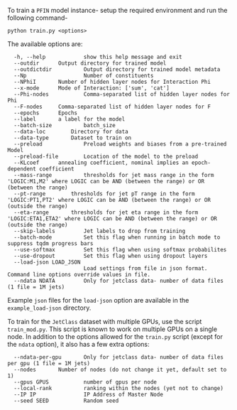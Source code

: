 To train a `PFIN` model instance- setup the required environment and run the following command-

```
python train.py <options>
```

The available options are:

```
  -h, --help            show this help message and exit
  --outdir 		Output directory for trained model
  --outdictdir          Output directory for trained model metadata
  --Np                  Number of constituents
  --NPhiI 		Number of hidden layer nodes for Interaction Phi
  --x-mode 		Mode of Interaction: ['sum', 'cat']
  --Phi-nodes           Comma-separated list of hidden layer nodes for Phi
  --F-nodes		Comma-separated list of hidden layer nodes for F
  --epochs		Epochs
  --label		a label for the model
  --batch-size          batch_size
  --data-loc 		Directory for data
  --data-type 		Dataset to train on
  --preload             Preload weights and biases from a pre-trained Model
  --preload-file        Location of the model to the preload
  --KLcoef 		annealing coefficient, nominal implies an epoch-dependent coefficient
  --mass-range          thresholds for jet mass range in the form 'LOGIC:M1,M2' where LOGIC can be AND (between the range) or OR (between the range)
  --pt-range 		thresholds for jet pT range in the form 'LOGIC:PT1,PT2' where LOGIC can be AND (between the range) or OR (outside the range)
  --eta-range 		thresholds for jet eta range in the form 'LOGIC:ETA1,ETA2' where LOGIC can be AND (between the range) or OR (outside the range)
  --skip-labels         Jet labels to drop from training
  --batch-mode          Set this flag when running in batch mode to suppress tqdm progress bars
  --use-softmax         Set this flag when using softmax probabilites
  --use-dropout         Set this flag when using dropout layers
  --load-json LOAD_JSON
                        Load settings from file in json format. Command line options override values in file.
  --ndata NDATA         Only for jetclass data- number of data files (1 file = 1M jets)
```

Example `json` files for the `load-json` option are available in the `example_load-json` directory.

To train for the `JetClass` dataset with multiple GPUs, use the script `train_mod.py`. This script is known to work on multiple GPUs on a single node. In addition to the options allowed for the `train.py` script (except for the `ndata` option), it also has a few extra options:

```
  --ndata-per-gpu       Only for jetclass data- number of data files per gpu (1 file = 1M jets)
  --nodes 		Number of nodes (do not change it yet, default set to 1)
  --gpus GPUS           number of gpus per node
  --local-rank          ranking within the nodes (yet not to change)
  --IP IP               IP Address of Master Node
  --seed SEED           Random seed
```